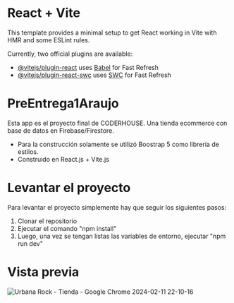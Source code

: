# React + Vite

This template provides a minimal setup to get React working in Vite with HMR and some ESLint rules.

Currently, two official plugins are available:

- [@vitejs/plugin-react](https://github.com/vitejs/vite-plugin-react/blob/main/packages/plugin-react/README.md) uses [Babel](https://babeljs.io/) for Fast Refresh
- [@vitejs/plugin-react-swc](https://github.com/vitejs/vite-plugin-react-swc) uses [SWC](https://swc.rs/) for Fast Refresh
# PreEntrega1Araujo
Esta app es el proyecto final de CODERHOUSE. Una tienda ecommerce con base de datos en Firebase/Firestore. 
- Para la construcción solamente se utilizó Boostrap 5 como librería de estilos.
- Construido en React.js + Vite.js
# Levantar el proyecto
Para levantar el proyecto simplemente hay que seguir los siguientes pasos:
1) Clonar el repositorio
2) Ejecutar el comando "npm install"
3) Luego, una vez se tengan listas las variables de entorno, ejecutar "npm run dev"

# Vista previa
![Urbana Rock - Tienda - Google Chrome 2024-02-11 22-10-16](https://github.com/emma-devmusic/PreEntrega1Araujo/assets/86156227/8fe12625-16d7-4cb7-aa3d-44ca98a7fae7)
